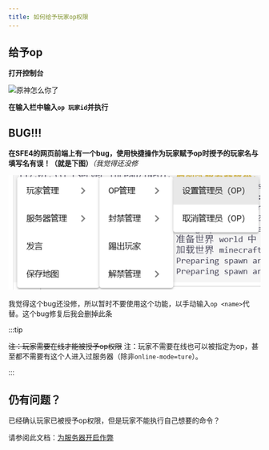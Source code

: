 ```yaml
---
title: 如何给予玩家op权限
---
```


## 给予op

**打开控制台**

![原神怎么你了](https://www.simpfun.me/assets/images/%E7%BB%88%E7%AB%AF%E8%A7%A3%E6%9E%90-d86ed842811934d638a63900d57cf74c.png)

**在输入栏中输入`op 玩家id`并执行**

## BUG!!!

**在SFE4的网页前端上有一个bug，使用快捷操作为玩家赋予op时授予的玩家名与填写名有误！（就是下图）***（我觉得还没修*

![我喜欢芭！菲](../../../../static/img/pages/wochao_OP.png)

我觉得这个bug还没修，所以暂时不要使用这个功能，以手动输入`op <name>`代替。这个bug修复后我会删掉此条

:::tip

~~注：玩家需要在线才能被授予op权限~~
注：玩家不需要在线也可以被指定为op，甚至都不需要有这个人进入过服务器（除非`online-mode=ture`）。

:::

## 仍有问题？

已经确认玩家已被授予op权限，但是玩家不能执行自己想要的命令？

请参阅此文档：[为服务器开启作弊](2-allow_cheat.md)
